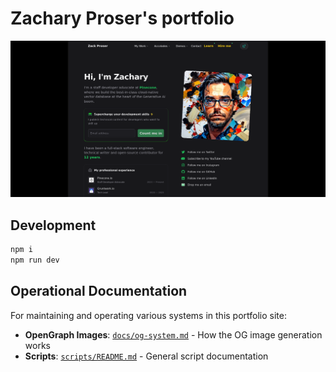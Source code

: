 # Zachary Proser's portfolio  

![Zack Proser's portfolio](./public/zackproser-com-screenshot.png)

## Development 

```bash
npm i
npm run dev
```

## Operational Documentation

For maintaining and operating various systems in this portfolio site:

- **OpenGraph Images**: [`docs/og-system.md`](./docs/og-system.md) - How the OG image generation works
- **Scripts**: [`scripts/README.md`](./scripts/README.md) - General script documentation
